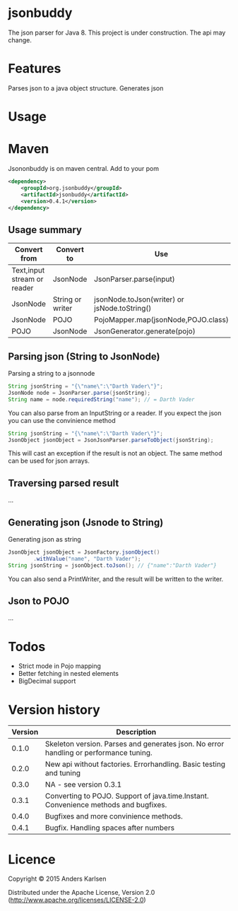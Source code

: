 # jsonbuddy
The json parser for Java 8. This project is under construction. The api may change.

# Features
Parses json to a java object structure. Generates json

# Usage
# Maven
Jsononbuddy is on maven central. Add to your pom
```xml
<dependency>
	<groupId>org.jsonbuddy</groupId>
	<artifactId>jsonbuddy</artifactId>
	<version>0.4.1</version>
</dependency>
```

## Usage summary
Convert from | Convert to|Use
------------ | ----------|-----
Text,input stream or reader | JsonNode | JsonParser.parse(input)
JsonNode | String or writer | jsonNode.toJson(writer) or jsNode.toString()
JsonNode | POJO | PojoMapper.map(jsonNode,POJO.class)
POJO     | JsonNode | JsonGenerator.generate(pojo)

## Parsing json (String to JsonNode)
Parsing a string to a jsonnode
```java
String jsonString = "{\"name\":\"Darth Vader\"}";
JsonNode node = JsonParser.parse(jsonString);
String name = node.requiredString("name"); // = Darth Vader
```
You can also parse from an InputString or a reader. If you expect the json you can use the convinience method
```java
String jsonString = "{\"name\":\"Darth Vader\"}";
JsonObject jsonObject = JsonJsonParser.parseToObject(jsonString);
```
This will cast an exception if the result is not an object. The same method can be used for json arrays.

## Traversing parsed result
...


## Generating json (Jsnode to String)
Generating json as string
```java
JsonObject jsonObject = JsonFactory.jsonObject()
        .withValue("name", "Darth Vader");
String jsonString = jsonObject.toJson(); // {"name":"Darth Vader"}
```
You can also send a PrintWriter, and the result will be written to the writer.

## Json to POJO
...


# Todos
* Strict mode in Pojo mapping
* Better fetching in nested elements
* BigDecimal support


# Version history

Version | Description
------- | -------------
0.1.0   | Skeleton version. Parses and generates json. No error handling or performance tuning.
0.2.0   | New api without factories. Errorhandling. Basic testing and tuning
0.3.0   | NA - see version 0.3.1
0.3.1   | Converting to POJO. Support of java.time.Instant. Convenience methods and bugfixes.
0.4.0   | Bugfixes and more convinience methods. 
0.4.1   | Bugfix. Handling spaces after numbers

# Licence
Copyright © 2015 Anders Karlsen

Distributed under the Apache License, Version 2.0  (http://www.apache.org/licenses/LICENSE-2.0)